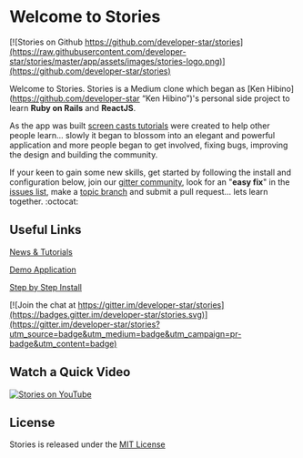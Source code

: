 # Welcome to Stories

[![Stories on Github https://github.com/developer-star/stories](https://raw.githubusercontent.com/developer-star/stories/master/app/assets/images/stories-logo.png)](https://github.com/developer-star/stories)

Welcome to Stories. Stories is a Medium clone which began as [Ken Hibino](https://github.com/developer-star “Ken Hibino”)'s personal side project to learn **Ruby on Rails** and **ReactJS**.

As the app was built [screen casts tutorials](https://www.youtube.com/playlist?list=PLoUInciCQ806CUFxld2W29V6rbGNfHzbX) were created to help other people learn... slowly it began to blossom into an elegant and powerful application and more people began to get involved, fixing bugs, improving the design and building the community.

If your keen to gain some new skills, get started by following the install and configuration below, join our [gitter community](https://gitter.im/developer-star/stories), look for an "**easy fix**" in the [issues list](https://github.com/developer-star/stories/issues), make a [topic branch](https://github.com/dchelimsky/rspec/wiki/Topic-Branches) and submit a pull request… lets learn together. :octocat:


## Useful Links
[News & Tutorials](https://www.youtube.com/playlist?list=PLoUInciCQ806CUFxld2W29V6rbGNfHzbX)

[Demo Application](https://my-medium-clone.herokuapp.com/)

[Step by Step Install](https://github.com/developer-star/stories/blob/master/INSTALL.md)

[![Join the chat at https://gitter.im/developer-star/stories](https://badges.gitter.im/developer-star/stories.svg)](https://gitter.im/developer-star/stories?utm_source=badge&utm_medium=badge&utm_campaign=pr-badge&utm_content=badge)


## Watch a Quick Video
[![Stories on YouTube](http://img.youtube.com/vi/_u09ifFALNA/0.jpg)](http://www.youtube.com/watch?v=_u09ifFALNA)

## License
Stories is released under the [MIT License](https://opensource.org/licenses/MIT)
